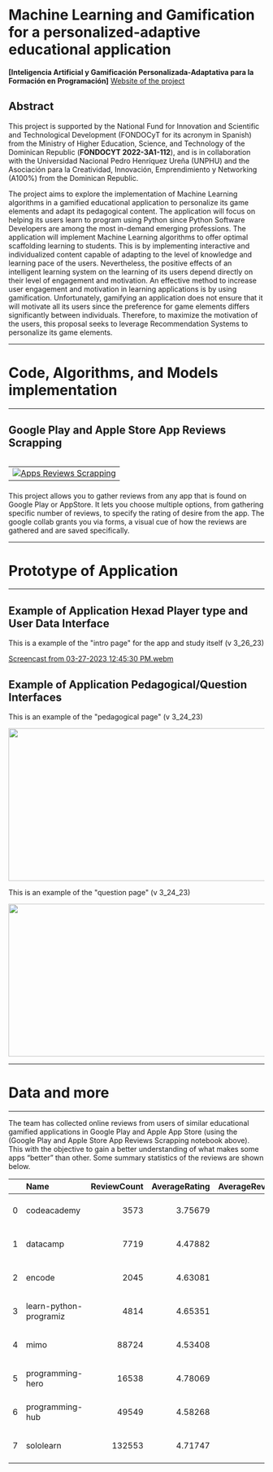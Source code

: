# Machine Learning and Gamification for a personalized-adaptive educational application 
**[Inteligencia Artificial y Gamificación Personalizada-Adaptativa para la Formación en Programación]**
[Website of the project](https://sites.lafayette.edu/lopezbec/projects/machine-learning-and-gamification-for-a-personalized-adaptive-educational-application/)
## Abstract

This project is supported by the National Fund for Innovation and Scientific and Technological Development (FONDOCyT for its acronym in Spanish) from the Ministry of Higher Education, Science, and Technology of the Dominican Republic (**FONDOCYT 2022-3A1-112**), and is in collaboration with the Universidad Nacional Pedro Henríquez Ureña (UNPHU) and the  Asociación para la Creatividad, Innovación, Emprendimiento y Networking (A100%) from the Dominican Republic.

The project aims to explore the implementation of Machine Learning algorithms in a gamified educational application to personalize its game elements and adapt its pedagogical content.  The application will focus on helping its users learn to program using Python since Python Software Developers are among the most in-demand emerging professions. The application will implement Machine Learning algorithms to offer optimal scaffolding learning to students. This is by implementing interactive and individualized content capable of adapting to the level of knowledge and learning pace of the users. Nevertheless, the positive effects of an intelligent learning system on the learning of its users depend directly on their level of engagement and motivation. An effective method to increase user engagement and motivation in learning applications is by using gamification. Unfortunately, gamifying an application does not ensure that it will motivate all its users since the preference for game elements differs significantly between individuals. Therefore, to maximize the motivation of the users, this proposal seeks to leverage Recommendation Systems to personalize its game elements.

___________________________________________________

#  Code, Algorithms, and Models implementation
___________________________________________________

## Google Play and Apple Store App Reviews Scrapping

<table align="left">
  <td>
    <a target="_blank" href="https://colab.research.google.com/github/lopezbec/AI_Gamification_Python/blob/main/appreviews.ipynb"><img src="https://www.tensorflow.org/images/colab_logo_32px.png" />Apps Reviews Scrapping</a>
  </td>
</table>
<br><br></br>

This project allows you to gather reviews from any app that is found on Google Play or AppStore. It lets you choose multiple options, from gathering specific number of reviews, to specify the rating of desire from the app.
The google collab grants you via forms, a visual cue of how the reviews are gathered and are saved specifically.

___________________________________________________

#  Prototype of Application   
___________________________________________________
## Example of Application Hexad Player type and User Data Interface
This is a example of the "intro page" for the app and study itself (v 3_26_23)

[Screencast from 03-27-2023 12:45:30 PM.webm](https://user-images.githubusercontent.com/106645242/228009729-84788814-1de0-4f0b-9e7f-d4c778fc7d64.webm)


## Example of Application Pedagogical/Question Interfaces

This is an example of the "pedagogical page" (v 3_24_23)

<img src="https://github.com/lopezbec/AI_Gamification_Python/blob/main/Elmer_Pages_That_Mimic_SoloLearn/pedagogical_page.png" width="600" height="300">

This is an example of the "question page" (v 3_24_23)

<img src="https://github.com/lopezbec/AI_Gamification_Python/blob/main/Elmer_Pages_That_Mimic_SoloLearn/question_page.png" width="600" height="300">

___________________________________________________

#  Data and more
___________________________________________________

The team has collected online reviews from users of similar educational gamified applications in Google Play and Apple App Store (using the (Google Play and Apple Store App Reviews Scrapping notebook above). This with the objective to gain a better understanding of what makes some apps “better” than other. Some summary statistics of the reviews are shown below.


|    | Name                   |   ReviewCount |   AverageRating |   AverageReviewLength | EarliestDate        | LatestDate          |   AppleStoreReviews |   GooglePlayReviews |
|---:|:-----------------------|--------------:|----------------:|----------------------:|:--------------------|:--------------------|--------------------:|--------------------:|
|  0 | codeacademy            |          3573 |         3.75679 |               88.5665 | 2018-08-01 01:33:12 | 2023-03-24 22:07:12 |                 473 |                3100 |
|  1 | datacamp               |          7719 |         4.47882 |               76.3687 | 2017-10-18 11:23:14 | 2023-03-24 21:09:12 |                 341 |                7378 |
|  2 | encode                 |          2045 |         4.63081 |               91.7667 | 2016-03-13 23:11:32 | 2023-03-19 01:47:34 |                 184 |                1861 |
|  3 | learn-python-programiz |          4814 |         4.65351 |               60.8224 | 2019-08-22 19:39:09 | 2023-03-25 13:34:31 |                  86 |                4728 |
|  4 | mimo                   |         88724 |         4.53408 |               63.3281 | 2016-08-19 21:15:07 | 2023-03-25 15:45:02 |                2000 |               86724 |
|  5 | programming-hero       |         16538 |         4.78069 |               57.101  | 2018-11-28 09:32:14 | 2023-03-25 14:57:48 |                 131 |               16407 |
|  6 | programming-hub        |         49549 |         4.58268 |               60.9303 | 2013-07-31 05:45:19 | 2023-03-25 14:57:25 |                 867 |               48682 |
|  7 | sololearn              |        132553 |         4.71747 |               61.8852 | 2016-10-26 02:56:32 | 2023-03-25 16:36:13 |                1702 |              130851 |




